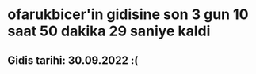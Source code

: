 # ofarukbicer'in gidisine son 3 gun 10 saat 50 dakika 29 saniye kaldi

## Gidis tarihi: 30.09.2022 :(